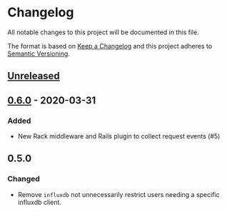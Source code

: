 # Changelog
All notable changes to this project will be documented in this file.

The format is based on [Keep a Changelog](http://keepachangelog.com/en/1.0.0/)
and this project adheres to [Semantic Versioning](http://semver.org/spec/v2.0.0.html).

## [Unreleased]

## [0.6.0] - 2020-03-31
### Added
- New Rack middleware and Rails plugin to collect request events (#5)

## 0.5.0
### Changed
- Remove `influxdb` not unnecessarily restrict users needing a specific influxdb client.

[unreleased]: https://github.com/:jgraichen/telegraf-ruby/compare/v0.6.0...HEAD
[0.6.0]: https://github.com/:jgraichen/telegraf-ruby/compare/v0.5.0...v0.6.0
